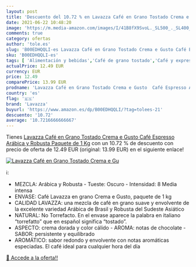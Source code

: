 ```yaml
---
layout: post
title: 'Descuento del 10.72 % en Lavazza Café en Grano Tostado Crema e Gu'
date: 2021-06-22 10:48:20
image: 'https://m.media-amazon.com/images/I/41B8fX9SvoL._SL500_._SL400_.jpg'
comments: true
category: ofertas
author: 'tole.es'
slug: 'B00EDHQQLI-es Lavazza Café en Grano Tostado Crema e Gusto Café Espresso...'
sku: 'B00EDHQQLI-es'
tags: [ 'Alimentación y bebidas','Café de grano tostado','Café y expreso','Café, té y bebidas','café','lavazza', ]
actualPrice: 12.49 EUR
currency: EUR
price: 12.49
comparePrice: 13.99 EUR
prodname: 'Lavazza Café en Grano Tostado Crema e Gusto  Café Espresso Arábica y Robusta  Paquete de 1 Kg'
country: 'es'
flag: '🇪🇸'
brand: 'Lavazza'
buyurl: 'https://www.amazon.es/dp/B00EDHQQLI/?tag=tolees-21'
descuento: '10.72'
average: '10.7216666666667'
---
```


Tienes [Lavazza Café en Grano Tostado Crema e Gusto  Café Espresso Arábica y Robusta  Paquete de 1 Kg](https://www.amazon.es/dp/B00EDHQQLI/?tag=tolees-21) con un 10.72 % de descuento con precio de oferta de 12.49 EUR (original: 13.99 EUR) en el siguiente enlace!

[![Lavazza Café en Grano Tostado Crema e Gu](https://m.media-amazon.com/images/I/41B8fX9SvoL._SL500_._SL400_.jpg)](https://www.amazon.es/dp/B00EDHQQLI/?tag=tolees-21)

ℹ️:

- MEZCLA: Arábica y Robusta - Tueste: Oscuro - Intensidad: 8 Media intensa
- ENVASE: Café Lavazza en grano Crema e Gusto, paquete de 1 kg
- CALIDAD LAVAZZA: una mezcla de café en grano suave y envolvente de la excelente variedad Arábica de Brasil y Robusta del Sudeste Asiático
- NATURAL: No Torrefacto. En el envase aparece la palabra en italiano “torrefatto” que en español significa “tostado”.
- ASPECTO: crema dorada y color cálido - AROMA: notas de chocolate - SABOR: persistente y equilibrado
- AROMÁTICO: sabor redondo y envolvente con notas aromáticas especiadas. El café ideal para cualquier hora del día

[🛒 Accede a la oferta!!](https://www.amazon.es/dp/B00EDHQQLI/?tag=tolees-21)
